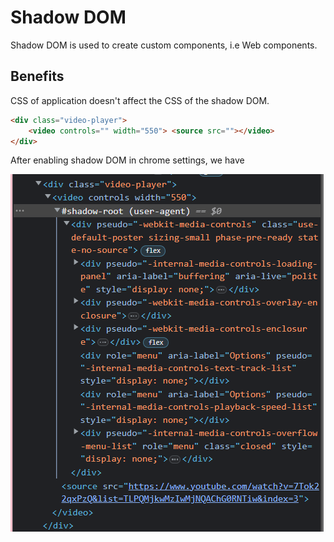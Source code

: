 # Shadow DOM 

Shadow DOM is used to create custom components, i.e Web components.

## Benefits

CSS of application doesn't affect the CSS of the shadow DOM.


```html
<div class="video-player">
    <video controls="" width="550"> <source src=""></video>
</div>
```

After enabling shadow DOM in chrome settings, we have  

![Shadow DOM](../images/ShadowDOM.png)
